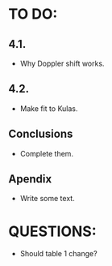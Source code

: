 # TO DO:

## 4.1.
* Why Doppler shift works. 

## 4.2.
* Make fit to Kulas.

## Conclusions
* Complete them.

## Apendix

* Write some text.


# QUESTIONS:

* Should table 1 change?  
